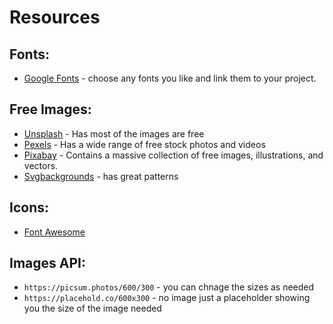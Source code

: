 # Resources

## Fonts: 
- [Google Fonts](https://fonts.google.com/) - choose any fonts you like and link them to your project.

## Free Images:
- [Unsplash](https://unsplash.com/) - Has most of the images are free
- [Pexels](https://www.pexels.com/) - Has a wide range of free stock photos and videos
- [Pixabay](https://pixabay.com/) - Contains a massive collection of free images, illustrations, and vectors.
- [Svgbackgrounds](https://www.svgbackgrounds.com/) - has great patterns

## Icons: 
- [Font Awesome](https://fontawesome.com/search)

## Images API:
- `https://picsum.photos/600/300` - you can chnage the sizes as needed
- `https://placehold.co/600x300` - no image just a placeholder showing you the size of the image needed